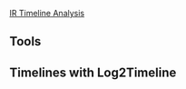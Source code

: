 [IR Timeline Analysis](https://tryhackme.com/r/room/dfirtimelineanalysis)


## Tools


## Timelines with Log2Timeline

